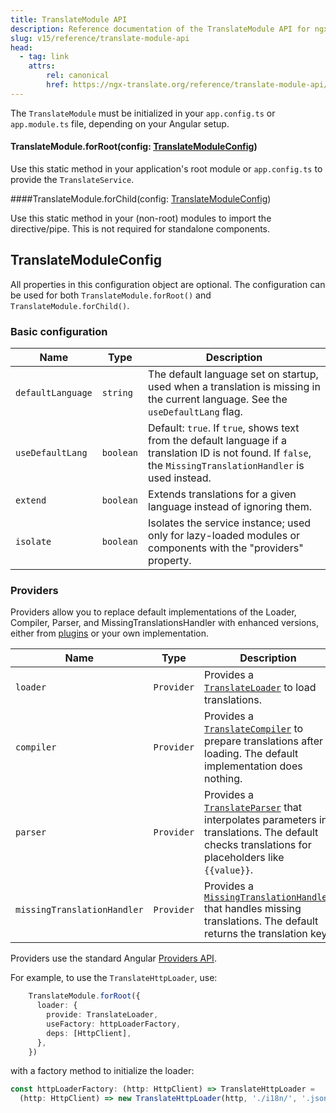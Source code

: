 ```yaml
---
title: TranslateModule API
description: Reference documentation of the TranslateModule API for ngx-translate.
slug: v15/reference/translate-module-api
head:
  - tag: link
    attrs:
        rel: canonical
        href: https://ngx-translate.org/reference/translate-module-api/
---
```


The `TranslateModule` must be initialized in your `app.config.ts` or `app.module.ts`
file, depending on your Angular setup.

#### TranslateModule.forRoot(config: [TranslateModuleConfig](#translatemoduleconfig))

Use this static method in your application's root module or `app.config.ts` to
provide the `TranslateService`.

\####TranslateModule.forChild(config: [TranslateModuleConfig](#translatemoduleconfig))

Use this static method in your (non-root) modules to import the directive/pipe.
This is not required for standalone components.

## TranslateModuleConfig

All properties in this configuration object are optional. The configuration
can be used for both `TranslateModule.forRoot()` and `TranslateModule.forChild()`.

### Basic configuration

| Name               | Type      | Description                                                                                                                                                                      |
|--------------------|-----------|----------------------------------------------------------------------------------------------------------------------------------------------------------------------------------|
| `defaultLanguage`   | `string`  | The default language set on startup, used when a translation is missing in the current language. See the `useDefaultLang` flag.                                                  |
| `useDefaultLang`    | `boolean` | Default: `true`. If `true`, shows text from the default language if a translation ID is not found. If `false`, the `MissingTranslationHandler` is used instead.                  |
| `extend`            | `boolean` | Extends translations for a given language instead of ignoring them.                                                                                                              |
| `isolate`           | `boolean` | Isolates the service instance; used only for lazy-loaded modules or components with the "providers" property.                                                                     |

### Providers

Providers allow you to replace default implementations of the Loader, Compiler,
Parser, and MissingTranslationsHandler with enhanced versions, either from
[plugins](/v15/resources/plugins) or your own implementation.

| Name                        | Type      | Description                                                                                                                                                                      |
|-----------------------------|-----------|----------------------------------------------------------------------------------------------------------------------------------------------------------------------------------|
| `loader`                    | `Provider`| Provides a [`TranslateLoader`](/v15/reference/translate-loader-api) to load translations.                                                                                             |
| `compiler`                  | `Provider`| Provides a [`TranslateCompiler`](/v15/reference/translate-compiler-api) to prepare translations after loading. The default implementation does nothing.                               |
| `parser`                    | `Provider`| Provides a [`TranslateParser`](/v15/reference/translate-parser-api) that interpolates parameters in translations. The default checks translations for placeholders like `{{value}}`.   |
| `missingTranslationHandler` | `Provider`| Provides a [`MissingTranslationHandler`](/v15/reference/missing-translation-handler-api) that handles missing translations. The default returns the translation key.                   |

Providers use the standard Angular [Providers API](https://angular.dev/guide/di/dependency-injection-providers).

For example, to use the `TranslateHttpLoader`, use:

~~~ts title="app.config.ts / app.module.ts"
    TranslateModule.forRoot({
      loader: {
        provide: TranslateLoader,
        useFactory: httpLoaderFactory,
        deps: [HttpClient],
      },
    })
~~~

with a factory method to initialize the loader:

~~~ts
const httpLoaderFactory: (http: HttpClient) => TranslateHttpLoader = 
  (http: HttpClient) => new TranslateHttpLoader(http, './i18n/', '.json');
~~~
